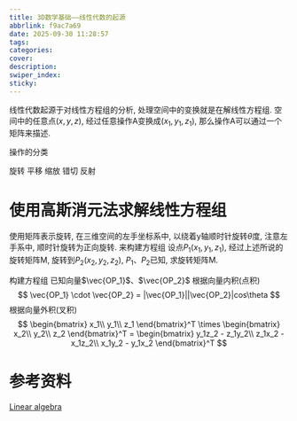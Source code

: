 ```yaml
---
title: 3D数学基础——线性代数的起源
abbrlink: f9ac7a69
date: 2025-09-30 11:28:57
tags:
categories:
cover:
description:
swiper_index:
sticky:
---
```


线性代数起源于对线性方程组的分析, 处理空间中的变换就是在解线性方程组. 空间中的任意点$(x, y, z)$, 经过任意操作A变换成$(x_1, y_1, z_1)$, 那么操作A可以通过一个矩阵来描述.

操作的分类

旋转
平移
缩放
错切
反射

# 使用高斯消元法求解线性方程组

使用矩阵表示旋转, 在三维空间的左手坐标系中, 以绕着y轴顺时针旋转$\theta$度, 注意左手系中, 顺时针旋转为正向旋转. 来构建方程组
设点$P_1(x_1, y_1, z_1)$, 经过上述所说的旋转矩阵M, 旋转到$P_2(x_2, y_2, z_2)$, $P_1$、$P_2$已知, 求旋转矩阵M.

构建方程组
已知向量$\vec{OP_1}$、$\vec{OP_2}$
根据向量内积(点积)
$$ \vec{OP_1} \cdot \vec{OP_2} = |\vec{OP_1}||\vec{OP_2}|cos\theta $$
根据向量外积(叉积)
$$ \begin{bmatrix}
  x_1\\
  y_1\\
  z_1
\end{bmatrix}^T
\times 
\begin{bmatrix}
  x_2\\
  y_2\\
  z_2
\end{bmatrix}^T
= \begin{bmatrix}
  y_1z_2 - z_1y_2\\
  z_1x_2 - x_1z_2\\
  x_1y_2 - y_1x_2
\end{bmatrix}^T
$$



# 参考资料

[Linear algebra](https://www.ebsco.com/research-starters/mathematics/linear-algebra)